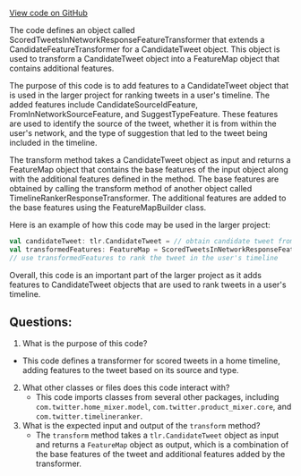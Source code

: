 [View code on GitHub](https://github.com/misbahsy/the-algorithm/home-mixer/server/src/main/scala/com/twitter/home_mixer/product/scored_tweets/response_transformer/ScoredTweetsInNetworkResponseFeatureTransformer.scala)

The code defines an object called ScoredTweetsInNetworkResponseFeatureTransformer that extends a CandidateFeatureTransformer for a CandidateTweet object. This object is used to transform a CandidateTweet object into a FeatureMap object that contains additional features. 

The purpose of this code is to add features to a CandidateTweet object that is used in the larger project for ranking tweets in a user's timeline. The added features include CandidateSourceIdFeature, FromInNetworkSourceFeature, and SuggestTypeFeature. These features are used to identify the source of the tweet, whether it is from within the user's network, and the type of suggestion that led to the tweet being included in the timeline. 

The transform method takes a CandidateTweet object as input and returns a FeatureMap object that contains the base features of the input object along with the additional features defined in the method. The base features are obtained by calling the transform method of another object called TimelineRankerResponseTransformer. The additional features are added to the base features using the FeatureMapBuilder class.

Here is an example of how this code may be used in the larger project:

```scala
val candidateTweet: tlr.CandidateTweet = // obtain candidate tweet from timeline
val transformedFeatures: FeatureMap = ScoredTweetsInNetworkResponseFeatureTransformer.transform(candidateTweet)
// use transformedFeatures to rank the tweet in the user's timeline
``` 

Overall, this code is an important part of the larger project as it adds features to CandidateTweet objects that are used to rank tweets in a user's timeline.
## Questions: 
 1. What is the purpose of this code?
   - This code defines a transformer for scored tweets in a home timeline, adding features to the tweet based on its source and type.
2. What other classes or files does this code interact with?
   - This code imports classes from several other packages, including `com.twitter.home_mixer.model`, `com.twitter.product_mixer.core`, and `com.twitter.timelineranker`.
3. What is the expected input and output of the `transform` method?
   - The `transform` method takes a `tlr.CandidateTweet` object as input and returns a `FeatureMap` object as output, which is a combination of the base features of the tweet and additional features added by the transformer.